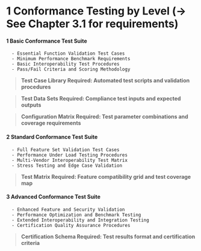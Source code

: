 # 1 Conformance Testing by Level (→ See Chapter 3.1 for requirements)


#### 1 Basic Conformance Test Suite

      - Essential Function Validation Test Cases
      - Minimum Performance Benchmark Requirements
      - Basic Interoperability Test Procedures
      - Pass/Fail Criteria and Scoring Methodology

> **Test Case Library Required: Automated test scripts and validation procedures**


> **Test Data Sets Required: Compliance test inputs and expected outputs**


> **Configuration Matrix Required: Test parameter combinations and coverage requirements**


#### 2 Standard Conformance Test Suite

      - Full Feature Set Validation Test Cases
      - Performance Under Load Testing Procedures
      - Multi-Vendor Interoperability Test Matrix
      - Stress Testing and Edge Case Validation

> **Test Matrix Required: Feature compatibility grid and test coverage map**


#### 3 Advanced Conformance Test Suite

      - Enhanced Feature and Security Validation
      - Performance Optimization and Benchmark Testing
      - Extended Interoperability and Integration Testing
      - Certification Quality Assurance Procedures

> **Certification Schema Required: Test results format and certification criteria**

